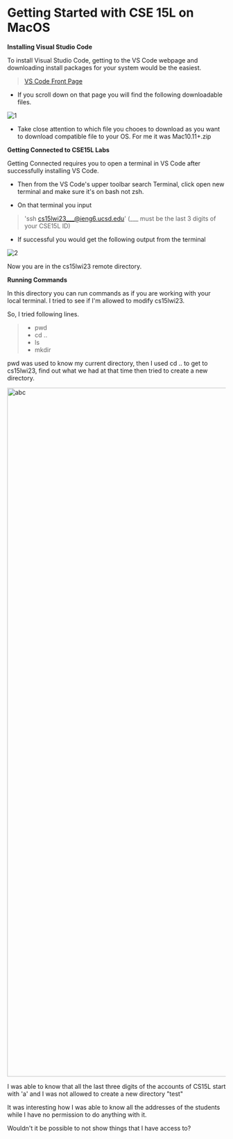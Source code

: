 # Getting Started with CSE 15L on MacOS


**Installing Visual Studio Code**


To install Visual Studio Code, getting to the VS Code webpage and downloading install packages for your system would be the easiest.

>[VS Code Front Page](https://code.visualstudio.com/)

* If you scroll down on that page you will find the following downloadable files.

![1](https://user-images.githubusercontent.com/66867608/212767940-9e67640f-567e-46cf-bdce-c50a3daddaff.png)

* Take close attention to which file you chooes to download as you want to download compatible file to your OS. For me it was Mac10.11+.zip 


**Getting Connected to CSE15L Labs**

Getting Connected requires you to open a terminal in VS Code after successfully installing VS Code.

* Then from the VS Code's upper toolbar search Terminal, click open new terminal and make sure it's on bash not zsh.

* On that terminal you input 

> 'ssh cs15lwi23___@ieng6.ucsd.edu' (___ must be the last 3 digits of your CSE15L ID)

* If successful you would get the following output from the terminal

![2](https://user-images.githubusercontent.com/66867608/212768927-752f63e9-575e-4a31-9f0b-81c79e87b839.png)

Now you are in the cs15lwi23 remote directory.

**Running Commands**

In this directory you can run commands as if you are working with your local terminal. I tried to see if I'm allowed to modify cs15lwi23.

So, I tried following lines.

> * pwd
> * cd ..
> * ls
> * mkdir

pwd was used to know my current directory, then I used cd .. to get to cs15lwi23, find out what we had at that time then tried to create a new directory.

<img width="1585" alt="abc" src="https://user-images.githubusercontent.com/66867608/212769612-615cae15-f0dc-4943-85a0-e14a14ab20e8.png">

I was able to know that all the last three digits of the accounts of CS15L start with 'a' and I was not allowed to create a new directory "test"

It was interesting how I was able to know all the addresses of the students while I have no permission to do anything with it. 

Wouldn't it be possible to not show things that I have access to?

